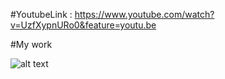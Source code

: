 #YoutubeLink : https://www.youtube.com/watch?v=UzfXypnURo0&feature=youtu.be



#My work


![alt text](https://github.com/SAMYAKLJAIN/message_app/blob/master/flutter%20app/home.jpeg)

